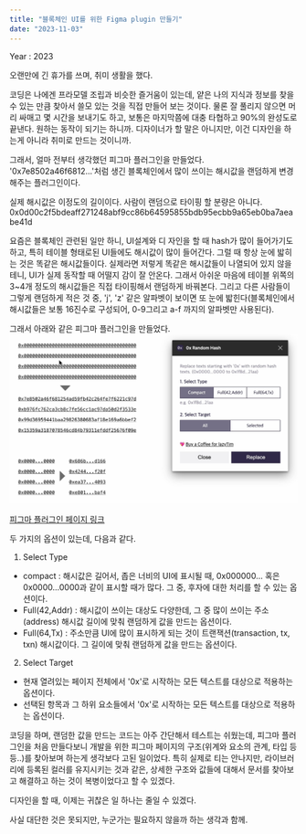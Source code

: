 ```yaml
---
title: "블록체인 UI를 위한 Figma plugin 만들기"
date: "2023-11-03"
---
```

Year : 2023

오랜만에 긴 휴가를 쓰며, 취미 생활을 했다.

코딩은 나에겐 프라모델 조립과 비슷한 즐거움이 있는데, 얕은 나의 지식과 정보를 찾을 수 있는 만큼 찾아서 쓸모 있는 것을 직접 만들어 보는 것이다. 물론 잘 풀리지 않으면 머리 싸매고 몇 시간을 보내기도 하고, 보통은 마지막쯤에 대충 타협하고 90%의 완성도로 끝낸다. 원하는 동작이 되기는 하니까. 디자이너가 할 말은 아니지만, 이건 디자인을 하는게 아니라 취미로 만드는 것이니까.

그래서, 얼마 전부터 생각했던 피그마 플러그인을 만들었다. '0x7e8502a46f6812...'처럼 생긴 블록체인에서 많이 쓰이는 해시값을 랜덤하게 변경해주는 플러그인이다.

실제 해시값은 이정도의 길이이다. 사람이 랜덤으로 타이핑 할 분량은 아니다.
0x0d00c2f5bdeaff271248abf9cc86b64595855bdb95ecbb9a65eb0ba7aeabe41d

요즘은 블록체인 관련된 일만 하니, UI설계와 디
자인을 할 때 hash가 많이 들어가기도 하고, 특히 테이블 형태로된 UI들에도 해시값이 많이 들어간다. 그럴 때 항상 눈에 밟히는 것은 똑같은 해시값들이다. 실제라면 저렇게 똑같은 해시값들이 나열되어 있지 않을 테니, UI가 실제 동작할 때 어떨지 감이 잘 안온다. 그래서 아쉬운 마음에 테이블 위쪽의 3~4개 정도의 해시값들은 직접 타이핑해서 랜덤하게 바꿔본다. 그리고 다른 사람들이 그렇게 랜덤하게 적은 것 중, 'j', 'z' 같은 알파벳이 보이면 또 눈에 밟힌다(블록체인에서 해시값들은 보통 16진수로 구성되어, 0-9그리고 a-f 까지의 알파벳만 사용된다).

그래서 아래와 같은 피그마 플러그인을 만들었다.
![](/photo/make/Figma-0x.png)

[피그마 플러그인 페이지 링크](https://www.figma.com/community/plugin/1297618973807174268/0x-random-hash)

두 가지의 옵션이 있는데, 다음과 같다.

1. Select Type
- compact : 해시값은 길어서, 좁은 너비의 UI에 표시될 때, 0x000000... 혹은 0x0000...0000과 같이 표시할 때가 많다. 그 중, 후자에 대한 처리를 할 수 있는 옵션이다.
- Full(42,Addr) : 해시값이 쓰이는 대상도 다양한데, 그 중 많이 쓰이는 주소(address) 해시값 길이에 맞춰 랜덤하게 값을 만드는 옵션이다.
- Full(64,Tx) : 주소만큼 UI에 많이 표시하게 되는 것이 트랜잭션(transaction, tx, txn) 해시값이다. 그 길이에 맞춰 랜덤하게 값을 만드는 옵션이다.
2. Select Target
- 현재 열려있는 페이지 전체에서 '0x'로 시작하는 모든 텍스트를 대상으로 적용하는 옵션이다.
- 선택된 항목과 그 하위 요소들에서 '0x'로 시작하는 모든 텍스트를 대상으로 적용하는 옵션이다.

코딩을 하며,
랜덤한 값을 만드는 코드는 아주 간단해서 테스트는 쉬웠는데, 피그마 플러그인을 처음 만들다보니 개발을 위한 피그마 페이지의 구조(위계와 요소의 관계, 타입 등등..)를 찾아보며 하는게 생각보다 고된 일이었다. 특히 실제로 티는 안나지만, 라이브러리에 등록된 컬러를 유지시키는 것과 같은, 상세한 구조와 값들에 대해서 문서를 찾아보고 해결하고 하는 것이 복병이었다고 할 수 있겠다.

디자인을 할 때, 이제는
귀찮은 일 하나는 줄일 수 있겠다.

사실 대단한 것은 못되지만, 누군가는 필요하지 않을까 하는 생각과 함께.